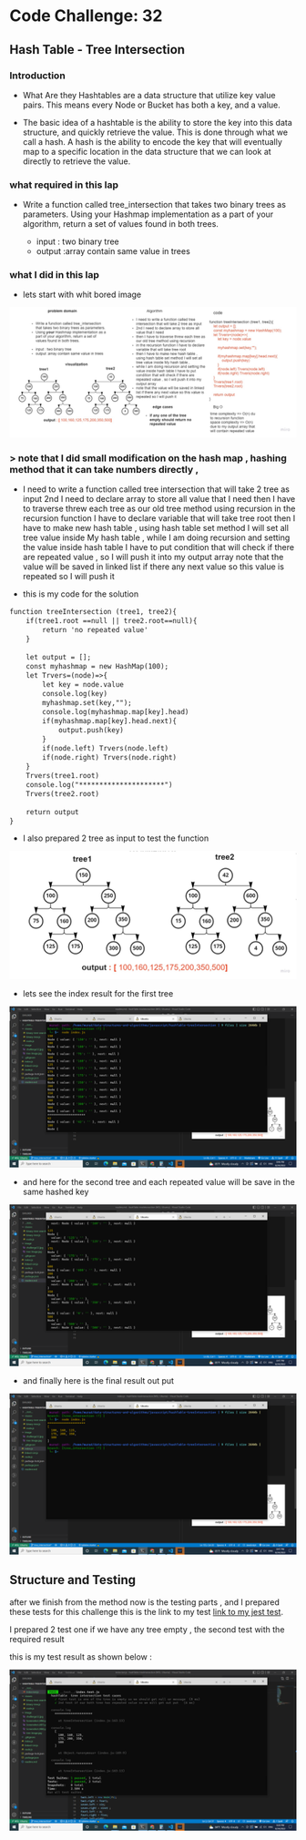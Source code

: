 # Code Challenge: 32
## Hash Table - Tree Intersection

### Introduction
* What Are they
Hashtables are a data structure that utilize key value pairs. This means every Node or Bucket has both a key, and a value.

* The basic idea of a hashtable is the ability to store the key into this data structure, and quickly retrieve the value. This is done through what we call a hash. A hash is the ability to encode the key that will eventually map to a specific location in the data structure that we can look at directly to retrieve the value.

### what required in this lap 
* Write a function called tree_intersection that takes two binary trees as parameters.
 Using your Hashmap implementation as a part of your algorithm, return a set of values found in both trees.

    * input : two binary tree
    * output :array contain same value in trees


### what I did in this lap 

* lets start with whit bored image 

![link](./image/challenge32.jpg)

### > note that I did small modification on the hash map , hashing method that it can take numbers directly , 

* I need to write a function called tree intersection that will take 2 tree as input
2nd I need to declare array to store all value that I need
then I have to traverse threw each tree as our old tree method using recursion
in the recursion function I have to declare variable that will take tree root
then I have to make new hash table , using hash table set method I will set all tree value inside My hash table ,
while I am doing recursion and setting the value inside hash table I have to put condition that will check if there are repeated value , so I will push it into my output array
note that the value will be saved in linked list if there any next value so this value is repeated so I will push it


* this is my code for the solution 

```
function treeIntersection (tree1, tree2){
    if(tree1.root ==null || tree2.root==null){
        return 'no repeated value'
    }

    let output = [];
    const myhashmap = new HashMap(100);
    let Trvers=(node)=>{
        let key = node.value
        console.log(key)
        myhashmap.set(key,"");
        console.log(myhashmap.map[key].head)
        if(myhashmap.map[key].head.next){
            output.push(key)
        }
        if(node.left) Trvers(node.left)
        if(node.right) Trvers(node.right)
    }
    Trvers(tree1.root)
    console.log("*********************") 
    Trvers(tree2.root)

    return output
}
```

* I also prepared 2 tree as input to test the function 

![link](./image/tree%20image.jpg)


* lets see the index result for the first tree 

![link](./image/Screenshot%20(496).png)

* and here for the second tree and each repeated value will be save in the same hashed key 

![link](./image/Screenshot%20(497).png)

* and finally here is the final result out put 

![link](./image/Screenshot%20(498).png)


## Structure and Testing
after we finish from the method now is the testing parts , and I prepared these tests for this challenge this is the link to my test [link to my jest test](./__test__/index.test.js).

 I prepared 2 test one if we have any tree empty , the second test with the required result 

this is my test result as shown below :

![link](./image/Screenshot%20(499).png)



